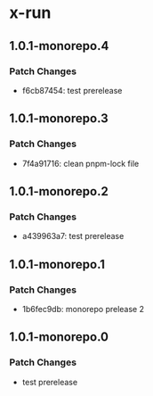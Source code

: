 # x-run

## 1.0.1-monorepo.4

### Patch Changes

- f6cb87454: test prerelease

## 1.0.1-monorepo.3

### Patch Changes

- 7f4a91716: clean pnpm-lock file

## 1.0.1-monorepo.2

### Patch Changes

- a439963a7: test prerelease

## 1.0.1-monorepo.1

### Patch Changes

- 1b6fec9db: monorepo prelease 2

## 1.0.1-monorepo.0

### Patch Changes

- test prerelease
